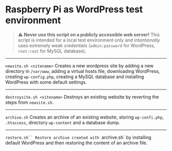 # Raspberry Pi as WordPress test environment

> :warning: **Never use this script on a publicly accessible web server!**
> This script is intended for a local test environment only and *intentionally* uses extremely weak credentials (`admin:password` for WordPress, `root:root` for MySQL database).

---
`newsite.sh <sitename>`
Creates a new wordpress site by adding a new directory in `/var/www`, adding a virtual hosts file, downloading WordPress, creating `wp-config.php`, creating a MySQL database and installing WordPress with some default settings.

---
`destroysite.sh <sitename>`
Destroys an existing website by reverting the steps from `newsite.sh`.

---
`archive.sh`
Creates an archive of an existing website, storing `wp-confi.php`, `.htaccess`, directory `wp-content` and a database dump.

---
`restore.sh``
Restore archive created with `archive.sh` by installing default WordPress and then restoring the content of an archive file.
